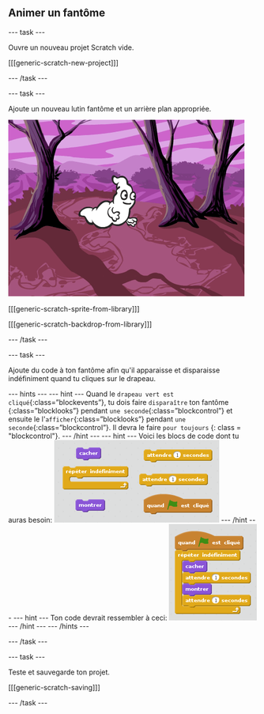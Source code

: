 ## Animer un fantôme

\--- task \---

Ouvre un nouveau projet Scratch vide.

[[[generic-scratch-new-project]]]

\--- /task \---

\--- task \---

Ajoute un nouveau lutin fantôme et un arrière plan appropriée.

![capture d'écran](images/ghost-ghost.png)

[[[generic-scratch-sprite-from-library]]]

[[[generic-scratch-backdrop-from-library]]]

\--- /task \---

\--- task \---

Ajoute du code à ton fantôme afin qu'il apparaisse et disparaisse indéfiniment quand tu cliques sur le drapeau.

\--- hints \--- \--- hint \--- Quand le `drapeau vert est cliqué`{:class=”blockevents”}, tu dois faire `disparaître` ton fantôme {:class=”blocklooks”} pendant `une seconde`{:class=”blockcontrol”} et ensuite le l'`afficher`{:class=”blocklooks”} pendant `une seconde`{:class=”blockcontrol”}. Il devra le faire ` pour toujours ` {: class = "blockcontrol"}. \--- /hint \--- \--- hint \--- Voici les blocs de code dont tu auras besoin: ![screenshot](images/ghost-appear-blocks.png) \--- /hint \--- \--- hint \--- Ton code devrait ressembler à ceci: ![screenshot](images/ghost-appear-code.png) \--- /hint \--- \--- /hints \---

\--- /task \---

\--- task \---

Teste et sauvegarde ton projet.

[[[generic-scratch-saving]]]

\--- /task \---